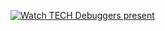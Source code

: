 [![Watch TECH Debuggers present](https://img.youtube.com/vi/https://youtu.be/8lMLOhbaf7U?si=FFm95q-qoEUWZ6t1/hqdefault.jpg)](https://youtu.be/8lMLOhbaf7U?si=FFm95q-qoEUWZ6t1)
